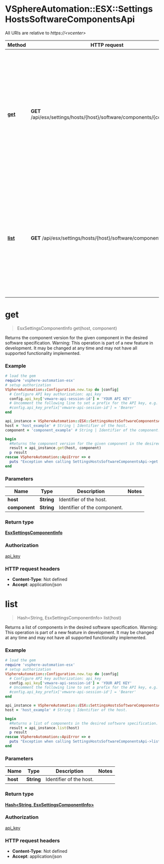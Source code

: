 # VSphereAutomation::ESX::SettingsHostsSoftwareComponentsApi

All URIs are relative to *https://&lt;vcenter&gt;*

Method | HTTP request | Description
------------- | ------------- | -------------
[**get**](SettingsHostsSoftwareComponentsApi.md#get) | **GET** /api/esx/settings/hosts/{host}/software/components/{component} | Returns the component version for the given component in the desired software specification. Warning: This operation is part of a new feature in development. It may be changed at any time and may not have all supported functionality implemented.
[**list**](SettingsHostsSoftwareComponentsApi.md#list) | **GET** /api/esx/settings/hosts/{host}/software/components | Returns a list of components in the desired software specification. Warning: This operation is part of a new feature in development. It may be changed at any time and may not have all supported functionality implemented.


# **get**
> EsxSettingsComponentInfo get(host, component)

Returns the component version for the given component in the desired software specification. Warning: This operation is part of a new feature in development. It may be changed at any time and may not have all supported functionality implemented.

### Example
```ruby
# load the gem
require 'vsphere-automation-esx'
# setup authorization
VSphereAutomation::Configuration.new.tap do |config|
  # Configure API key authorization: api_key
  config.api_key['vmware-api-session-id'] = 'YOUR API KEY'
  # Uncomment the following line to set a prefix for the API key, e.g. 'Bearer' (defaults to nil)
  #config.api_key_prefix['vmware-api-session-id'] = 'Bearer'
end

api_instance = VSphereAutomation::ESX::SettingsHostsSoftwareComponentsApi.new
host = 'host_example' # String | Identifier of the host.
component = 'component_example' # String | Identifier of the component.

begin
  #Returns the component version for the given component in the desired software specification. Warning: This operation is part of a new feature in development. It may be changed at any time and may not have all supported functionality implemented.
  result = api_instance.get(host, component)
  p result
rescue VSphereAutomation::ApiError => e
  puts "Exception when calling SettingsHostsSoftwareComponentsApi->get: #{e}"
end
```

### Parameters

Name | Type | Description  | Notes
------------- | ------------- | ------------- | -------------
 **host** | **String**| Identifier of the host. | 
 **component** | **String**| Identifier of the component. | 

### Return type

[**EsxSettingsComponentInfo**](EsxSettingsComponentInfo.md)

### Authorization

[api_key](../README.md#api_key)

### HTTP request headers

 - **Content-Type**: Not defined
 - **Accept**: application/json



# **list**
> Hash&lt;String, EsxSettingsComponentInfo&gt; list(host)

Returns a list of components in the desired software specification. Warning: This operation is part of a new feature in development. It may be changed at any time and may not have all supported functionality implemented.

### Example
```ruby
# load the gem
require 'vsphere-automation-esx'
# setup authorization
VSphereAutomation::Configuration.new.tap do |config|
  # Configure API key authorization: api_key
  config.api_key['vmware-api-session-id'] = 'YOUR API KEY'
  # Uncomment the following line to set a prefix for the API key, e.g. 'Bearer' (defaults to nil)
  #config.api_key_prefix['vmware-api-session-id'] = 'Bearer'
end

api_instance = VSphereAutomation::ESX::SettingsHostsSoftwareComponentsApi.new
host = 'host_example' # String | Identifier of the host.

begin
  #Returns a list of components in the desired software specification. Warning: This operation is part of a new feature in development. It may be changed at any time and may not have all supported functionality implemented.
  result = api_instance.list(host)
  p result
rescue VSphereAutomation::ApiError => e
  puts "Exception when calling SettingsHostsSoftwareComponentsApi->list: #{e}"
end
```

### Parameters

Name | Type | Description  | Notes
------------- | ------------- | ------------- | -------------
 **host** | **String**| Identifier of the host. | 

### Return type

[**Hash&lt;String, EsxSettingsComponentInfo&gt;**](EsxSettingsComponentInfo.md)

### Authorization

[api_key](../README.md#api_key)

### HTTP request headers

 - **Content-Type**: Not defined
 - **Accept**: application/json



